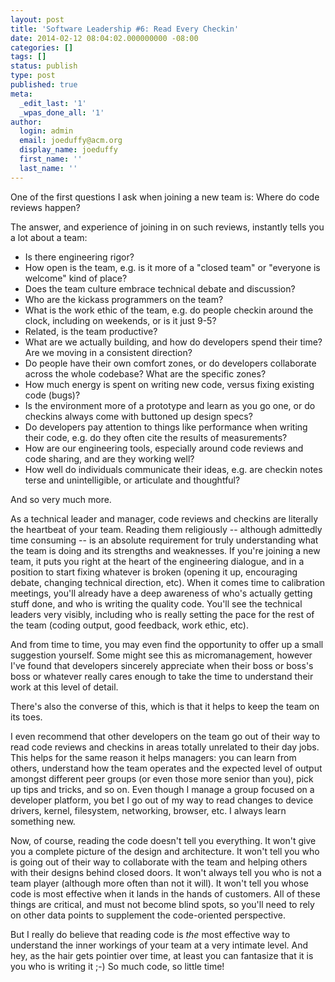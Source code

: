```yaml
---
layout: post
title: 'Software Leadership #6: Read Every Checkin'
date: 2014-02-12 08:04:02.000000000 -08:00
categories: []
tags: []
status: publish
type: post
published: true
meta:
  _edit_last: '1'
  _wpas_done_all: '1'
author:
  login: admin
  email: joeduffy@acm.org
  display_name: joeduffy
  first_name: ''
  last_name: ''
---
```

One of the first questions I ask when joining a new team is: Where do code reviews
happen?

The answer, and experience of joining in on such reviews, instantly tells you a lot
about a team:

- Is there engineering rigor?
- How open is the team, e.g. is it more of a "closed team" or "everyone is welcome"
kind of place?
- Does the team culture embrace technical debate and discussion?
- Who are the kickass programmers on the team?
- What is the work ethic of the team, e.g. do people checkin around the clock, including
on weekends, or is it just 9-5?
- Related, is the team productive?
- What are we actually building, and how do developers spend their time? Are we moving
in a consistent direction?
- Do people have their own comfort zones, or do developers collaborate across the
whole codebase? What are the specific zones?
- How much energy is spent on writing new code, versus fixing existing code (bugs)?
- Is the environment more of a prototype and learn as you go one, or do checkins
always come with buttoned up design specs?
- Do developers pay attention to things like performance when writing their code,
e.g. do they often cite the results of measurements?
- How are our engineering tools, especially around code reviews and code sharing,
and are they working well?
- How well do individuals communicate their ideas, e.g. are checkin notes terse and
unintelligible, or articulate and thoughtful?

And so very much more.

As a technical leader and manager, code reviews and checkins are literally the heartbeat
of your team. Reading them religiously -- although admittedly time consuming -- is
an absolute requirement for truly understanding what the team is doing and its strengths
and weaknesses. If you're joining a new team, it puts you right at the heart of the
engineering dialogue, and in a position to start fixing whatever is broken (opening
it up, encouraging debate, changing technical direction, etc). When it comes time
to calibration meetings, you'll already have a deep awareness of who's actually getting
stuff done, and who is writing the quality code. You'll see the technical leaders
very visibly, including who is really setting the pace for the rest of the team (coding
output, good feedback, work ethic, etc).

And from time to time, you may even find the opportunity to offer up a small suggestion
yourself. Some might see this as micromanagement, however I've found that developers
sincerely appreciate when their boss or boss's boss or whatever really cares enough
to take the time to understand their work at this level of detail.

There's also the converse of this, which is that it helps to keep the team on its
toes.

I even recommend that other developers on the team go out of their way to read code
reviews and checkins in areas totally unrelated to their day jobs. This helps for
the same reason it helps managers: you can learn from others, understand how the
team operates and the expected level of output amongst different peer groups (or
even those more senior than you), pick up tips and tricks, and so on. Even though
I manage a group focused on a developer platform, you bet I go out of my way to read
changes to device drivers, kernel, filesystem, networking, browser, etc. I always
learn something new.

Now, of course, reading the code doesn't tell you everything. It won't give you a
complete picture of the design and architecture. It won't tell you who is going out
of their way to collaborate with the team and helping others with their designs behind
closed doors. It won't always tell you who is not a team player (although more often
than not it will). It won't tell you whose code is most effective when it lands in
the hands of customers. All of these things are critical, and must not become blind
spots, so you'll need to rely on other data points to supplement the code-oriented
perspective.

But I really do believe that reading code is _the_ most effective way to understand
the inner workings of your team at a very intimate level. And hey, as the hair gets
pointier over time, at least you can fantasize that it is you who is writing it ;-)
So much code, so little time!

